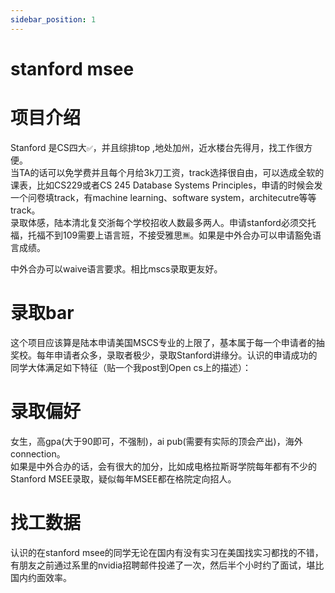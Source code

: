 ```yaml
---
sidebar_position: 1
---
```


# stanford msee

# 项目介绍
Stanford 是CS四大`✅`，并且综排top ,地处加州，近水楼台先得月，找工作很方便。  
当TA的话可以免学费并且每个月给3k刀工资，track选择很自由，可以选成全软的课表，比如CS229或者CS 245 Database Systems Principles，申请的时候会发一个问卷填track，有machine learning、software system，architecutre等等track。  
录取体感，陆本清北复交浙每个学校招收人数最多两人。申请stanford必须交托福，托福不到109需要上语言班，不接受雅思`🈚️`。如果是中外合办可以申请豁免语言成绩。

中外合办可以waive语言要求。相比mscs录取更友好。

# 录取bar
这个项目应该算是陆本申请美国MSCS专业的上限了，基本属于每一个申请者的抽奖校。每年申请者众多，录取者极少，录取Stanford讲缘分。认识的申请成功的同学大体满足如下特征（贴一个我post到Open cs上的描述）：

# 录取偏好
女生，高gpa(大于90即可，不强制)，ai pub(需要有实际的顶会产出)，海外connection。  
如果是中外合办的话，会有很大的加分，比如成电格拉斯哥学院每年都有不少的Stanford MSEE录取，疑似每年MSEE都在格院定向招人。

# 找工数据
认识的在stanford msee的同学无论在国内有没有实习在美国找实习都找的不错，有朋友之前通过系里的nvidia招聘邮件投递了一次，然后半个小时约了面试，堪比国内约面效率。
